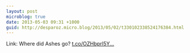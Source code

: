 ```yaml
---
layout: post
microblog: true
date: 2013-05-03 09:31 +1000
guid: http://desparoz.micro.blog/2013/05/02/t330102338524176384.html
---
```

Link: Where did Ashes go? [t.co/OZHbprl5Y...](http://t.co/OZHbprl5Yk)
